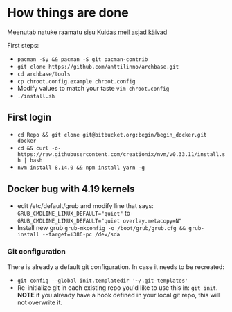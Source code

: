 # How things are done
Meenutab natuke raamatu sisu [Kuidas meil asjad käivad](https://www.goodreads.com/book/show/18078693-kuidas-meil-asjad-k-ivad)

First steps:

 - `pacman -Sy && pacman -S git pacman-contrib`
 - `git clone https://github.com/anttilinno/archbase.git`
 - `cd archbase/tools`
 - `cp chroot.config.example chroot.config`
 - Modify values to match your taste `vim chroot.config`
 - `./install.sh`

## First login

 - `cd Repo && git clone git@bitbucket.org:begin/begin_docker.git docker`
 - `cd && curl -o- https://raw.githubusercontent.com/creationix/nvm/v0.33.11/install.sh | bash`
 - `nvm install 8.14.0 && npm install yarn -g`

## Docker bug with 4.19 kernels

- edit /etc/default/grub and modify line that says:
`GRUB_CMDLINE_LINUX_DEFAULT="quiet"` to `GRUB_CMDLINE_LINUX_DEFAULT="quiet overlay.metacopy=N"`
- Install new grub
`grub-mkconfig -o /boot/grub/grub.cfg && grub-install --target=i386-pc /dev/sda`

### Git configuration
There is already a default git configuration.
In case it needs to be recreated:

 - `git config --global init.templatedir '~/.git-templates'`
 - Re-initialize git in each existing repo you'd like to use this in: `git init`. **NOTE** if you already have a hook defined in your local git repo, this will not overwrite it.


